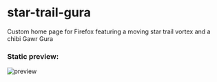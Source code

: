 # star-trail-gura

Custom home page for Firefox featuring a moving star trail vortex and a chibi Gawr Gura

### Static preview:
![preview](https://user-images.githubusercontent.com/25534800/132532502-49c8474d-9d56-4f38-baea-3866bf90a834.png)
